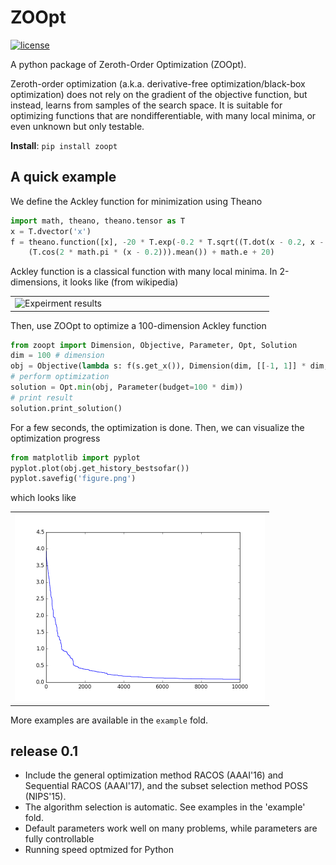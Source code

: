 # ZOOpt
[![license](https://img.shields.io/github/license/mashape/apistatus.svg?maxAge=2592000)](https://github.com/eyounx/ZOOpt/blob/master/LICENSE.txt)

A python package of Zeroth-Order Optimization (ZOOpt). 

Zeroth-order optimization (a.k.a. derivative-free optimization/black-box optimization) does not rely on the gradient of the objective function, but instead, learns from samples of the search space. It is suitable for optimizing functions that are nondifferentiable, with many local minima, or even unknown but only testable.

**Install**: `pip install zoopt`

## A quick example
We define the Ackley function for minimization using Theano
```python
import math, theano, theano.tensor as T
x = T.dvector('x')
f = theano.function([x], -20 * T.exp(-0.2 * T.sqrt((T.dot(x - 0.2, x - 0.2)).mean())) - T.exp(
    (T.cos(2 * math.pi * (x - 0.2))).mean()) + math.e + 20)
```
Ackley function is a classical function with many local minima. In 2-dimensions, it looks like (from wikipedia)
<table border=0><tr><td width="400px"><img src="https://upload.wikimedia.org/wikipedia/commons/thumb/9/98/Ackley%27s_function.pdf/page1-400px-Ackley%27s_function.pdf.jpg" alt="Expeirment results"/></td></tr></table>

Then, use ZOOpt to optimize a 100-dimension Ackley function
```python
from zoopt import Dimension, Objective, Parameter, Opt, Solution
dim = 100 # dimension
obj = Objective(lambda s: f(s.get_x()), Dimension(dim, [[-1, 1]] * dim, [True] * dim)) # setup objective
# perform optimization
solution = Opt.min(obj, Parameter(budget=100 * dim))
# print result
solution.print_solution()
```
For a few seconds, the optimization is done. Then, we can visualize the optimization progress
```python
from matplotlib import pyplot
pyplot.plot(obj.get_history_bestsofar())
pyplot.savefig('figure.png')
```
which looks like
<table border=0><tr><td width="400px"><img src="https://github.com/eyounx/TMP/blob/master/ZOO/figure.png?raw=true" alt="Expeirment results"/></td></tr></table>

More examples are available in the `example` fold.

## release 0.1
- Include the general optimization method RACOS (AAAI'16) and Sequential RACOS (AAAI'17), and the subset selection method POSS (NIPS'15).
- The algorithm selection is automatic. See examples in the 'example' fold.
- Default parameters work well on many problems, while parameters are fully controllable
- Running speed optmized for Python
